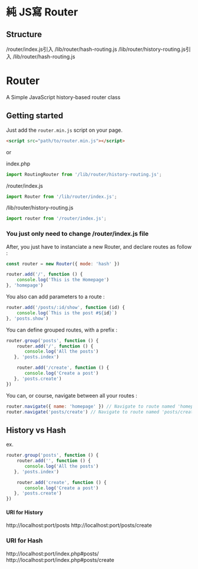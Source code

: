 # 純 JS寫 Router

## Structure
/router/index.js引入 /lib/router/hash-routing.js
/lib/router/history-routing.js引入 /lib/router/hash-routing.js


# Router
A Simple JavaScript history-based router class

## Getting started
Just add the `router.min.js` script on your page.
```html
<script src="path/to/router.min.js"></script>
```
or

index.php
```javascript
import RoutingRouter from '/lib/router/history-routing.js';
```
/router/index.js
```javascript
import Router from '/lib/router/index.js';
```
/lib/router/history-routing.js
```javascript
import router from '/router/index.js';
```

### You just only need to change /router/index.js file
After, you just have to instanciate a new Router, and declare routes as follow :
```javascript
const router = new Router({ mode: 'hash' })

router.add('/', function () {
    console.log('This is the Homepage')
}, 'homepage')
```

You also can add parameters to a route :
```javascript
router.add('/posts/:id/show', function (id) {
    console.log(`This is the post #${id}`)
}, 'posts.show')
```

You can define grouped routes, with a prefix :
```javascript
router.group('posts', function () {
    router.add('/', function () {
       console.log('All the posts')
   }, 'posts.index')

    router.add('/create', function () {
       console.log('Create a post')
   }, 'posts.create')
})
```

You can, or course, navigate between all your routes :
```javascript
router.navigate({ name: 'homepage' }) // Navigate to route named 'homepage'
router.navigate('posts/create') // Navigate to route named 'posts/create'
```


## History vs Hash
ex.
```javascript
router.group('posts', function () {
    router.add('', function () {
       console.log('All the posts')
   }, 'posts.index')

    router.add('create', function () {
       console.log('Create a post')
   }, 'posts.create')
})
```
#### URI for History
http://localhost:port/posts
http://localhost:port/posts/create


### URI for Hash
http://localhost:port/index.php#posts/
http://localhost:port/index.php#posts/create

